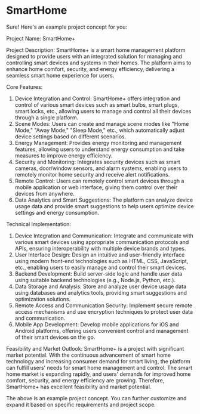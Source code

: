# SmartHome
Sure! Here's an example project concept for you:

Project Name: SmartHome+

Project Description:
SmartHome+ is a smart home management platform designed to provide users with an integrated solution for managing and controlling smart devices and systems in their homes. The platform aims to enhance home comfort, security, and energy efficiency, delivering a seamless smart home experience for users.

Core Features:
1. Device Integration and Control: SmartHome+ offers integration and control of various smart devices such as smart bulbs, smart plugs, smart locks, etc., allowing users to manage and control all their devices through a single platform.
2. Scene Modes: Users can create and manage scene modes like "Home Mode," "Away Mode," "Sleep Mode," etc., which automatically adjust device settings based on different scenarios.
3. Energy Management: Provides energy monitoring and management features, allowing users to understand energy consumption and take measures to improve energy efficiency.
4. Security and Monitoring: Integrates security devices such as smart cameras, door/window sensors, and alarm systems, enabling users to remotely monitor home security and receive alert notifications.
5. Remote Control: Users can remotely control smart devices through a mobile application or web interface, giving them control over their devices from anywhere.
6. Data Analytics and Smart Suggestions: The platform can analyze device usage data and provide smart suggestions to help users optimize device settings and energy consumption.

Technical Implementation:
1. Device Integration and Communication: Integrate and communicate with various smart devices using appropriate communication protocols and APIs, ensuring interoperability with multiple device brands and types.
2. User Interface Design: Design an intuitive and user-friendly interface using modern front-end technologies such as HTML, CSS, JavaScript, etc., enabling users to easily manage and control their smart devices.
3. Backend Development: Build server-side logic and handle user data using suitable backend technologies (e.g., Node.js, Python, etc.).
4. Data Storage and Analysis: Store and analyze user device usage data using databases and analytics tools, providing smart suggestions and optimization solutions.
5. Remote Access and Communication Security: Implement secure remote access mechanisms and use encryption techniques to protect user data and communication.
6. Mobile App Development: Develop mobile applications for iOS and Android platforms, offering users convenient control and management of their smart devices on the go.

Feasibility and Market Outlook:
SmartHome+ is a project with significant market potential. With the continuous advancement of smart home technology and increasing consumer demand for smart living, the platform can fulfill users' needs for smart home management and control. The smart home market is expanding rapidly, and users' demands for improved home comfort, security, and energy efficiency are growing. Therefore, SmartHome+ has excellent feasibility and market potential.

The above is an example project concept. You can further customize and expand it based on specific requirements and project scope.
